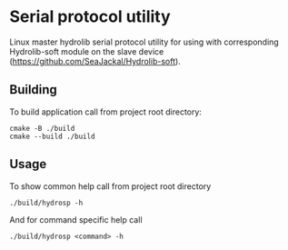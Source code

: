 # Serial protocol utility

Linux master hydrolib serial protocol utility for using with corresponding 
Hydrolib-soft module on the slave device (https://github.com/SeaJackal/Hydrolib-soft).

## Building

To build application call from project root directory:
```
cmake -B ./build
cmake --build ./build
```

## Usage

To show common help call from project root directory
```
./build/hydrosp -h
```
And for command specific help call
```
./build/hydrosp <command> -h
```
